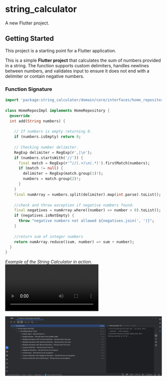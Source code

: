 # string_calculator

A new Flutter project.

## Getting Started

This project is a starting point for a Flutter application.

This is a simple **Flutter project** that calculates the sum of numbers provided in a string. The function supports custom delimiters, handles newlines between numbers, and validates input to ensure it does not end with a delimiter or contain negative numbers.

### Function Signature

```dart
import 'package:string_calculator/domain/core/interfaces/home_repository.dart';

class HomeReposImpl implements HomeRepository {
  @override
  int add(String numbers) {

    // If numbers is empty returning 0.
    if (numbers.isEmpty) return 0;

    // Checking number delimiter.
    RegExp delimiter = RegExp(r',|\n');
    if (numbers.startsWith('//')) {
      final match = RegExp(r'^//(.+)\n(.*)').firstMatch(numbers);
      if (match != null) {
        delimiter = RegExp(match.group(1)!);
        numbers = match.group(2)!;
      }
    }
    final numArray = numbers.split(delimiter).map(int.parse).toList();

    //check and throw exception if negative numbers found.
    final negatives = numArray.where((number) => number < 0).toList();
    if (negatives.isNotEmpty) {
      throw "negative numbers not allowed ${negatives.join(', ')}";
    }

    //return sum of integer numbers
    return numArray.reduce((sum, number) => sum + number);
  }
}
```


*Example of the String Calculator in action.*
![1.](ss.mp4)

![2](Screenshot.png)
